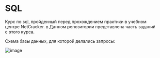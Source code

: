 # SQL

Курс по sql, пройденный перед прохождением практики в учебном центре NetCracker. в Данном репозитории представлена часть заданий с этого курса.

Схема базы данных, для которой делались запросы:

![image](https://user-images.githubusercontent.com/24692953/226649888-233c0de4-0ba9-4b2a-8f18-ab77f929eb5b.png)
